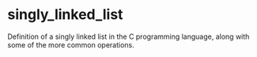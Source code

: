 # singly_linked_list
Definition of a singly linked list in the C programming language, along with some of the more common operations.
